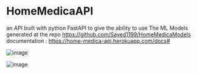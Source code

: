 # HomeMedicaAPI
an API built with python FastAPI to give the ability to use The ML Models generated at the repo https://github.com/Sayed1199/HomeMedicaModels                 
documentation : https://home-medica-api.herokuapp.com/docs#

![image](https://raw.github.com/Sayed1199/CinemaDB/main/screenshots/Screenshot%20at%202022-07-26%2022-38-34.png)

![image](https://raw.github.com/Sayed1199/CinemaDB/main/screenshots/Screenshot%20at%202022-07-26%2022-38-42.png)


